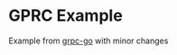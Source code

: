 GPRC Example
=============

Example from [grpc-go](https://github.com/grpc/grpc-go/tree/master/examples/helloworld) with minor changes
